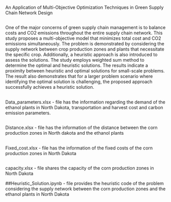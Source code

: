 An Application of Multi-Objective Optimization Techniques in Green Supply Chain Network Design

##
One of the major concerns of green supply chain management is to balance costs and CO2 emissions throughout the entire supply chain network. This study proposes a multi-objective model that minimizes total cost and CO2 emissions simultaneously. The problem is demonstrated by considering the supply network between crop production zones and plants that necessitate the specific crop. Additionally, a heuristic approach is also introduced to assess the  solutions. The study employs weighted sum method to determine the optimal and heuristic solutions. The results indicate a proximity between heuristic and optimal solutions for small-scale problems. The result also demonstrates that for a larger problem scenario where identifying the optimal solution is challenging, the proposed approach successfully achieves a heuristic solution.

##
Data_parameters.xlsx - file has the information regarding the demand of the ethanol plants in North Dakota, transportation and harvest cost and carbon emission parameters.


##
Distance.xlsx - file has the information of the distance between the corn production zones in North dakota and the ethanol plants


##
Fixed_cost.xlsx - file has the information of the fixed costs of the corn production zones in North Dakota


##
capacity.xlsx  - file shares the capacity of the corn production zones in North Dakota


##Heuristic_Solution.ipynb - file provides the heuristic code of the problem considering the supply network between the corn production zones and the ethanol plants in North Dakota